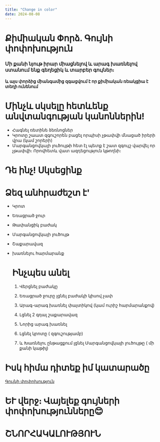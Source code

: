 ```yaml
---
title: "Change in color"
date: 2024-08-08
---
```



# Քիմիական Փորձ. Գույնի փոփոխություն





### Մի քանի նյութ իրար միացնելով և արագ խառնելով ստանում ենք գեղեցիկ և տարբեր գույներ։ 

#### և այս փորձից միանգամից զգացվում է որ քիմիական ռեակցիա է տեղի ունենում



# Մինչև սկսելը հետևենք անվտանգության կանոններին!
 - Հագնել ռետինե ձեռնոցներ
 - Կրոտը շաատ զգուշորեն բացել որպիսի չթափվի մնացած իրերի վրա (կամ շորերի)
- Մարգանցովկայի լուծույթի հետ էլ պետք է շատ զգույշ վարվել որ չթափվի։ Որովհետև վատ ազդեցություն կթողնի։
  

# Դե ինչ! Սկսեցինք



# Ձեզ անհրաժեշտ է'

 - Կրոտ
 - Եռացրած ջուր
 - Թափանցիկ բաժակ
 - Մարգանցովկայի լուծույթ
 - Շաքարավազ
 - խառնելու հարմարանք


    # Ինչպես անել


    1) Վերցնել բաժակը

    2) Եռացրած ջուրը լցնել բաժակի կիսով չափ
 
   3) Արագ-արագ խառնել փայտիկով (կամ ուրիշ հարմարանքով)

   4) Լցնել 2 գդալ շաքարավազ


   5) Նորից արագ խառնել

   6) Լցնել կրոտը ( զգուշությամբ)

   7) և Խառնելու ընթացքում լցնել Մարգանցովկայի լուծույթը ( մի քանի կաթիլ)

# Իսկ հիմա դիտեք իմ կատարածը


 [Գույնի փոփոխություն](https://youtu.be/bWQdCeHujnw?si=fzY7kejzlQIxtClc)

 # ԵՒ վերջ։ Վայելեք գույների փոփոխությունները😊


 # ՇՆՈՐՀԱԿԱԼՈՒԹՅՈՒՆ 
